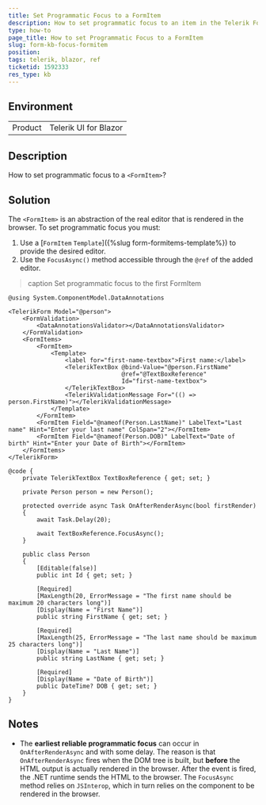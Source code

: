 ```yaml
---
title: Set Programmatic Focus to a FormItem
description: How to set programmatic focus to an item in the Telerik Form.
type: how-to
page_title: How to set Programmatic Focus to a FormItem
slug: form-kb-focus-formitem
position: 
tags: telerik, blazor, ref
ticketid: 1592333
res_type: kb
---
```


## Environment

<table>
    <tbody>
        <tr>
            <td>Product</td>
            <td>Telerik UI for Blazor</td>
        </tr>
    </tbody>
</table>

## Description

How to set programmatic focus to a `<FormItem>`?

## Solution

The `<FormItem>` is an abstraction of the real editor that is rendered in the browser. To set programmatic focus you must:

1. Use a [`FormItem` `Template`]({%slug form-formitems-template%}) to provide the desired editor.
1. Use the `FocusAsync()` method accessible through the `@ref` of the added editor.

>caption Set programmatic focus to the first FormItem

````CSHTML
@using System.ComponentModel.DataAnnotations

<TelerikForm Model="@person">
    <FormValidation>
        <DataAnnotationsValidator></DataAnnotationsValidator>
    </FormValidation>
    <FormItems>
        <FormItem>
            <Template>
                <label for="first-name-textbox">First name:</label>
                <TelerikTextBox @bind-Value="@person.FirstName"
                                @ref="@TextBoxReference"
                                Id="first-name-textbox">
                </TelerikTextBox>
                <TelerikValidationMessage For="(() => person.FirstName)"></TelerikValidationMessage>
            </Template>
        </FormItem>
        <FormItem Field="@nameof(Person.LastName)" LabelText="Last name" Hint="Enter your last name" ColSpan="2"></FormItem>
        <FormItem Field="@nameof(Person.DOB)" LabelText="Date of birth" Hint="Enter your Date of Birth"></FormItem>
    </FormItems>
</TelerikForm>

@code {
    private TelerikTextBox TextBoxReference { get; set; }

    private Person person = new Person();

    protected override async Task OnAfterRenderAsync(bool firstRender)
    {
        await Task.Delay(20);

        await TextBoxReference.FocusAsync();
    }

    public class Person
    {
        [Editable(false)]
        public int Id { get; set; }

        [Required]
        [MaxLength(20, ErrorMessage = "The first name should be maximum 20 characters long")]
        [Display(Name = "First Name")]
        public string FirstName { get; set; }

        [Required]
        [MaxLength(25, ErrorMessage = "The last name should be maximum 25 characters long")]
        [Display(Name = "Last Name")]
        public string LastName { get; set; }

        [Required]
        [Display(Name = "Date of Birth")]
        public DateTime? DOB { get; set; }
    }
}
````

## Notes

* The **earliest reliable programmatic focus** can occur in `OnAfterRenderAsync` and with some delay. The reason is that `OnAfterRenderAsync` fires when the DOM tree is built, but **before** the HTML output is actually rendered in the browser. After the event is fired, the .NET runtime sends the HTML to the browser. The `FocusAsync` method relies on `JSInterop`, which in turn relies on the component to be rendered in the browser.
